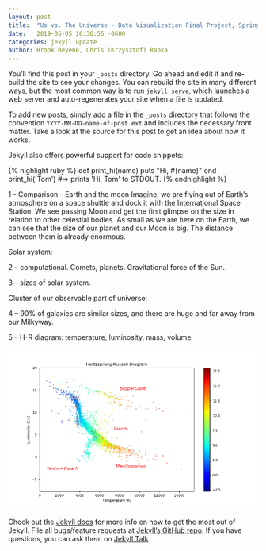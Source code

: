 ```yaml
---
layout: post
title:  "Us vs. The Universe - Data Visualization Final Project, Spring 2019"
date:   2019-05-05 16:36:55 -0600
categories: jekyll update
author: Brook Beyene, Chris (Krzysztof) Rabka
---
```

You’ll find this post in your `_posts` directory. Go ahead and edit it and re-build the site to see your changes. You can rebuild the site in many different ways, but the most common way is to run `jekyll serve`, which launches a web server and auto-regenerates your site when a file is updated.

To add new posts, simply add a file in the `_posts` directory that follows the convention `YYYY-MM-DD-name-of-post.ext` and includes the necessary front matter. Take a look at the source for this post to get an idea about how it works.

Jekyll also offers powerful support for code snippets:

{% highlight ruby %}
def print_hi(name)
  puts "Hi, #{name}"
end
print_hi('Tom')
#=> prints 'Hi, Tom' to STDOUT.
{% endhighlight %}


1 - Comparison - Earth and the moon
Imagine, we are flying out of Earth’s atmosphere on a space shuttle and dock it with the International Space Station. We see passing Moon and get the first glimpse on the size in relation to other celestial bodies.
As small as we are here on the Earth, we can see that the size of our planet and our Moon is big. The distance between them is already enormous.

Solar system:

2 – computational. Comets, planets. Gravitational force of the Sun. 

3 – sizes of solar system. 

Cluster of our observable part of universe:

4 – 90% of galaxies are similar sizes, and there are huge and far away from our Milkyway.

5 – H-R diagram: temperature, luminosity, mass, volume.

![](https://github.com/krzysztofMSU/data-visualization-final-project/blob/gh-pages/_assets/_images/H_R_Diagram.png?raw=true)


Check out the [Jekyll docs][jekyll-docs] for more info on how to get the most out of Jekyll. File all bugs/feature requests at [Jekyll’s GitHub repo][jekyll-gh]. If you have questions, you can ask them on [Jekyll Talk][jekyll-talk].

[jekyll-docs]: https://jekyllrb.com/docs/home
[jekyll-gh]:   https://github.com/jekyll/jekyll
[jekyll-talk]: https://talk.jekyllrb.com/





